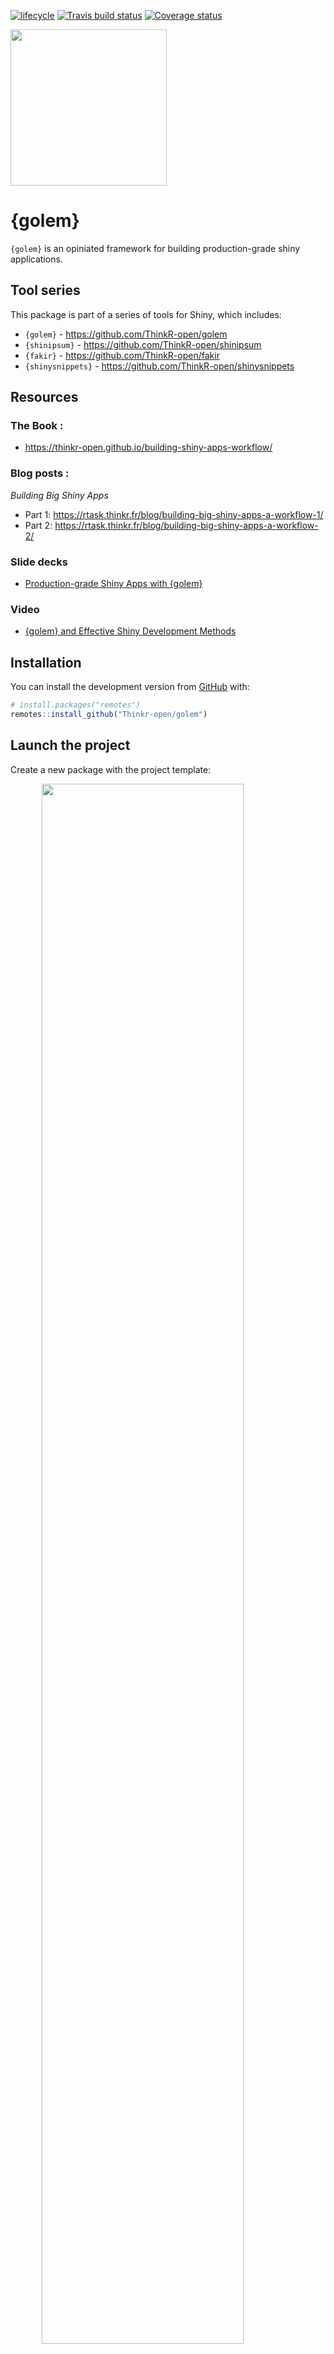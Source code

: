 
<!-- README.md is generated from README.Rmd. Please edit that file -->

[![lifecycle](https://img.shields.io/badge/lifecycle-experimental-orange.svg)](https://www.tidyverse.org/lifecycle/#experimental)
[![Travis build
status](https://travis-ci.org/ThinkR-open/golem.svg?branch=master)](https://travis-ci.org/ThinkR-open/golem)
[![Coverage
status](https://codecov.io/gh/ThinkR-open/golem/branch/master/graph/badge.svg)](https://codecov.io/github/ThinkR-open/golem?branch=master)

<img src="https://raw.githubusercontent.com/ThinkR-open/golem/master/inst/rstudio/templates/project/golem.png" width=250px>

# {golem}

`{golem}` is an opiniated framework for building production-grade shiny
applications.

## Tool series

This package is part of a series of tools for Shiny, which includes:

  - `{golem}` - <https://github.com/ThinkR-open/golem>
  - `{shinipsum}` - <https://github.com/ThinkR-open/shinipsum>
  - `{fakir}` - <https://github.com/ThinkR-open/fakir>
  - `{shinysnippets}` - <https://github.com/ThinkR-open/shinysnippets>

## Resources

### The Book :

  - <https://thinkr-open.github.io/building-shiny-apps-workflow/>

### Blog posts :

*Building Big Shiny Apps*

  - Part 1:
    <https://rtask.thinkr.fr/blog/building-big-shiny-apps-a-workflow-1/>
  - Part 2:
    <https://rtask.thinkr.fr/blog/building-big-shiny-apps-a-workflow-2/>

### Slide decks

  - [Production-grade Shiny Apps with
    {golem}](https://speakerdeck.com/colinfay/production-grade-shiny-apps-with-golem)

### Video

  - [{golem} and Effective Shiny Development
    Methods](https://www.youtube.com/watch?v=OU1-CkSVdTI)

## Installation

You can install the development version from
[GitHub](https://github.com/Thinkr-open/golem) with:

``` r
# install.packages("remotes")
remotes::install_github("Thinkr-open/golem")
```

## Launch the project

Create a new package with the project
template:

<img src="https://raw.githubusercontent.com/ThinkR-open/golem/master/inst/img/golemtemplate.png" width="80%" style="display: block; margin: auto;" />

## Step by step guide

See full documentation in the {pkgdown} website:
<https://thinkr-open.github.io/golem/index.html>

After project creation, you’ll land on `dev/01_start.R`. There are also
`dev/02_dev.R` and `dev/03_deploy.R`

These files are used to keep a track of all the steps you’ll be
following while building your app.

### Step 1 : Getting Started

Read [the Getting
Started](https://thinkr-open.github.io/golem/articles/a_start.html)
Vignette for a detailed walkthrough.

### Step 2 : Day to Day Dev

Read [Day to Day
Dev](https://thinkr-open.github.io/golem/articles/b_dev.html) Vignette
for a detailed walkthrough.

### Step 3: deploy

Read [Deploying Apps with
{golem}](https://thinkr-open.github.io/golem/articles/c_deploy.html)
Vignette for a detailed walkthrough.

## CoC

Please note that this project is released with a [Contributor Code of
Conduct](CODE_OF_CONDUCT.md). By participating in this project you agree
to abide by its terms.
